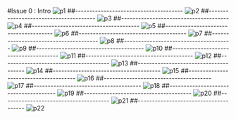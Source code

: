 #Issue 0 : Intro
![p1](https://imgur.com/ngB1j9H.jpg)
##--------------------------------------
![p2](https://imgur.com/BbCKnvq.jpg)
##--------------------------------------
![p3](https://imgur.com/1i2onM8.jpg)
##--------------------------------------
![p4](https://imgur.com/LUYUSVp.jpg)
##--------------------------------------
![p5](https://imgur.com/6lQf0Ee.jpg)
##--------------------------------------
![p6](https://imgur.com/WfiJPAr.jpg)
##--------------------------------------
![p7](https://imgur.com/XsuDqjL.jpg)
##--------------------------------------
![p8](https://imgur.com/22124nz.jpg)
##--------------------------------------
![p9](https://imgur.com/EAsH9Al.jpg)
##--------------------------------------
![p10](https://imgur.com/xfStmLa.jpg)
##--------------------------------------
![p11](https://imgur.com/n14g1sk.jpg)
##--------------------------------------
![p12](https://imgur.com/uBHiJDN.jpg)
##--------------------------------------
![p13](https://imgur.com/lxaMBwZ.jpg)
##--------------------------------------
![p14](https://imgur.com/ActNhxh.jpg)
##--------------------------------------
![p15](https://imgur.com/vN3jBjF.jpg)
##--------------------------------------
![p16](https://imgur.com/QxmLCHA.jpg)
##--------------------------------------
![p17](https://imgur.com/c5mvFr6.jpg)
##--------------------------------------
![p18](https://imgur.com/gUluA8a.jpg)
##--------------------------------------
![p19](https://imgur.com/wA9Kwvr.jpg)
##--------------------------------------
![p20](https://imgur.com/wcrRwT9.jpg)
##--------------------------------------
![p21](https://imgur.com/XtxrCqb.jpg)
##--------------------------------------
![p22](https://imgur.com/f9zwp4u.jpg)
